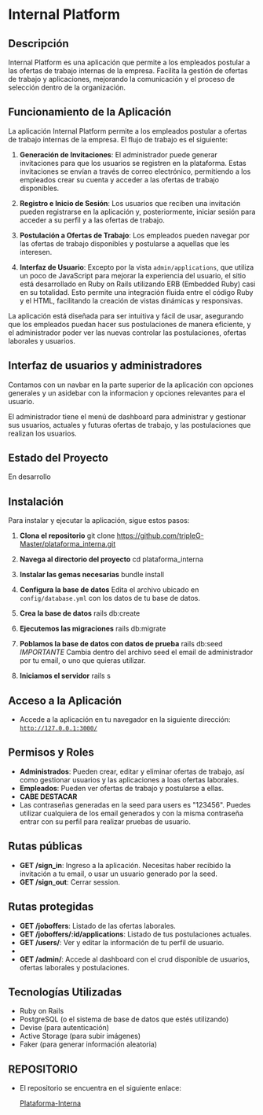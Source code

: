# Internal Platform


## Descripción
Internal Platform es una aplicación que permite a los empleados postular a las ofertas de trabajo internas de la empresa. Facilita la gestión de ofertas de trabajo y aplicaciones, mejorando la comunicación y el proceso de selección dentro de la organización.


## Funcionamiento de la Aplicación

La aplicación Internal Platform permite a los empleados postular a ofertas de trabajo internas de la empresa. El flujo de trabajo es el siguiente:

1. **Generación de Invitaciones**: El administrador puede generar invitaciones para que los usuarios se registren en la plataforma. Estas invitaciones se envían a través de correo electrónico, permitiendo a los empleados crear su cuenta y acceder a las ofertas de trabajo disponibles.

2. **Registro e Inicio de Sesión**: Los usuarios que reciben una invitación pueden registrarse en la aplicación y, posteriormente, iniciar sesión para acceder a su perfil y a las ofertas de trabajo.

3. **Postulación a Ofertas de Trabajo**: Los empleados pueden navegar por las ofertas de trabajo disponibles y postularse a aquellas que les interesen. 

4. **Interfaz de Usuario**: Excepto por la vista `admin/applications`, que utiliza un poco de JavaScript para mejorar la experiencia del usuario, el sitio está desarrollado en Ruby on Rails utilizando ERB (Embedded Ruby) casi en su totalidad. Esto permite una integración fluida entre el código Ruby y el HTML, facilitando la creación de vistas dinámicas y responsivas.

La aplicación está diseñada para ser intuitiva y fácil de usar, asegurando que los empleados puedan hacer sus postulaciones de manera eficiente, y el administrador poder ver las nuevas controlar las postulaciones, ofertas laborales y usuarios.


## Interfaz de usuarios y administradores

Contamos con un navbar en la parte superior de la aplicación con opciones generales y un asidebar con la informacion y opciones relevantes para el usuario.

El administrador tiene el menú de dashboard para administrar y gestionar sus usuarios, actuales y futuras ofertas de trabajo, y las postulaciones que realizan los usuarios.


## Estado del Proyecto
En desarrollo


## Instalación

Para instalar y ejecutar la aplicación, sigue estos pasos:

1. **Clona el repositorio**
    git clone https://github.com/tripleG-Master/plataforma_interna.git

2. **Navega al directorio del proyecto**
    cd plataforma_interna

3. **Instalar las gemas necesarias**
    bundle install

4. **Configura la base de datos**
    Edita el archivo ubicado en <code>config/database.yml</code> con los datos de tu base de datos.

5. **Crea la base de datos**
    rails db:create

6. **Ejecutemos las migraciones**
    rails db:migrate

7. **Poblamos la base de datos con datos de prueba**
    rails db:seed
    *IMPORTANTE*
    Cambia dentro del archivo seed el email de administrador por tu email, o uno que quieras utilizar.

8. **Iniciamos el servidor**
    rails s

## Acceso a la Aplicación
* Accede a la aplicación en tu navegador en la siguiente dirección: <code>http://127.0.0.1:3000/</code>


## Permisos y Roles
- **Administrados**: Pueden crear, editar y eliminar ofertas de trabajo, así como gestionar usuarios y las aplicaciones a loas ofertas laborales.
- **Empleados**: Pueden ver ofertas de trabajo y postularse a ellas.
- **CABE DESTACAR**
- Las contraseñas generadas en la seed para users es "123456". Puedes utilizar cualquiera de los email generados y con la misma contraseña entrar con su perfil para realizar pruebas de usuario.


## Rutas públicas

- **GET /sign_in**: Ingreso a la aplicación. Necesitas haber recibido la invitación a tu email, o usar un usuario generado por la seed.
- **GET /sign_out**: Cerrar session.
  
## Rutas protegidas

- **GET /joboffers**: Listado de las ofertas laborales.
- **GET /joboffers/:id/applications**: Listado de tus postulaciones actuales.
- **GET /users/**: Ver y editar la información de tu perfil de usuario.
-  
- **GET /admin/**: Accede al dashboard con el crud disponible de usuarios, ofertas laborales y postulaciones.


## Tecnologías Utilizadas
- Ruby on Rails
- PostgreSQL (o el sistema de base de datos que estés utilizando)
- Devise (para autenticación)
- Active Storage (para subir imágenes)
- Faker (para generar información aleatoria)

## REPOSITORIO
- El repositorio se encuentra en el siguiente enlace: 

  [Plataforma-Interna](https://github.com/tripleG-Master/plataforma_interna)